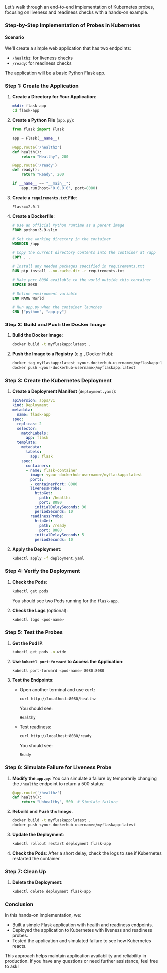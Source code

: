 Let’s walk through an end-to-end implementation of Kubernetes probes, focusing on liveness and readiness checks with a hands-on example.

### Step-by-Step Implementation of Probes in Kubernetes

#### Scenario

We'll create a simple web application that has two endpoints:
- `/healthz`: for liveness checks
- `/ready`: for readiness checks

The application will be a basic Python Flask app.

### Step 1: Create the Application

1. **Create a Directory for Your Application**:
   ```bash
   mkdir flask-app
   cd flask-app
   ```

2. **Create a Python File** (`app.py`):
   ```python
   from flask import Flask

   app = Flask(__name__)

   @app.route('/healthz')
   def health():
       return "Healthy", 200

   @app.route('/ready')
   def ready():
       return "Ready", 200

   if __name__ == "__main__":
       app.run(host='0.0.0.0', port=8080)
   ```

3. **Create a `requirements.txt` File**:
   ```
   Flask==2.0.1
   ```

4. **Create a Dockerfile**:
   ```dockerfile
   # Use an official Python runtime as a parent image
   FROM python:3.9-slim

   # Set the working directory in the container
   WORKDIR /app

   # Copy the current directory contents into the container at /app
   COPY . .

   # Install any needed packages specified in requirements.txt
   RUN pip install --no-cache-dir -r requirements.txt

   # Make port 8080 available to the world outside this container
   EXPOSE 8080

   # Define environment variable
   ENV NAME World

   # Run app.py when the container launches
   CMD ["python", "app.py"]
   ```

### Step 2: Build and Push the Docker Image

1. **Build the Docker Image**:
   ```bash
   docker build -t myflaskapp:latest .
   ```

2. **Push the Image to a Registry** (e.g., Docker Hub):
   ```bash
   docker tag myflaskapp:latest <your-dockerhub-username>/myflaskapp:latest
   docker push <your-dockerhub-username>/myflaskapp:latest
   ```

### Step 3: Create the Kubernetes Deployment

1. **Create a Deployment Manifest** (`deployment.yaml`):
   ```yaml
   apiVersion: apps/v1
   kind: Deployment
   metadata:
     name: flask-app
   spec:
     replicas: 2
     selector:
       matchLabels:
         app: flask
     template:
       metadata:
         labels:
           app: flask
       spec:
         containers:
         - name: flask-container
           image: <your-dockerhub-username>/myflaskapp:latest
           ports:
           - containerPort: 8080
           livenessProbe:
             httpGet:
               path: /healthz
               port: 8080
             initialDelaySeconds: 30
             periodSeconds: 10
           readinessProbe:
             httpGet:
               path: /ready
               port: 8080
             initialDelaySeconds: 5
             periodSeconds: 10
   ```

2. **Apply the Deployment**:
   ```bash
   kubectl apply -f deployment.yaml
   ```

### Step 4: Verify the Deployment

1. **Check the Pods**:
   ```bash
   kubectl get pods
   ```

   You should see two Pods running for the `flask-app`.

2. **Check the Logs** (optional):
   ```bash
   kubectl logs <pod-name>
   ```

### Step 5: Test the Probes

1. **Get the Pod IP**:
   ```bash
   kubectl get pods -o wide
   ```

2. **Use `kubectl port-forward` to Access the Application**:
   ```bash
   kubectl port-forward <pod-name> 8080:8080
   ```

3. **Test the Endpoints**:
   - Open another terminal and use `curl`:
     ```bash
     curl http://localhost:8080/healthz
     ```
     You should see:
     ```
     Healthy
     ```

   - Test readiness:
     ```bash
     curl http://localhost:8080/ready
     ```
     You should see:
     ```
     Ready
     ```

### Step 6: Simulate Failure for Liveness Probe

1. **Modify the `app.py`**:
   You can simulate a failure by temporarily changing the `/healthz` endpoint to return a 500 status:
   ```python
   @app.route('/healthz')
   def health():
       return "Unhealthy", 500  # Simulate failure
   ```

2. **Rebuild and Push the Image**:
   ```bash
   docker build -t myflaskapp:latest .
   docker push <your-dockerhub-username>/myflaskapp:latest
   ```

3. **Update the Deployment**:
   ```bash
   kubectl rollout restart deployment flask-app
   ```

4. **Check the Pods**:
   After a short delay, check the logs to see if Kubernetes restarted the container.

### Step 7: Clean Up

1. **Delete the Deployment**:
   ```bash
   kubectl delete deployment flask-app
   ```

### Conclusion

In this hands-on implementation, we:
- Built a simple Flask application with health and readiness endpoints.
- Deployed the application to Kubernetes with liveness and readiness probes.
- Tested the application and simulated failure to see how Kubernetes reacts.

This approach helps maintain application availability and reliability in production. If you have any questions or need further assistance, feel free to ask!
